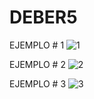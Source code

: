 # DEBER5

EJEMPLO # 1
![1](https://github.com/EthanJaya/DEBER5/assets/169016181/df01b3be-0d71-46e8-b51c-53df0e455b0c)

EJEMPLO # 2
![2](https://github.com/EthanJaya/DEBER5/assets/169016181/d25cd821-8625-474e-9b99-0b15467fc7e5)

EJEMPLO # 3
![3](https://github.com/EthanJaya/DEBER5/assets/169016181/5a2df2dc-977b-4629-b58b-c3dda7ff3cf4)
